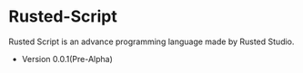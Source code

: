 # Rusted-Script
Rusted Script is an advance programming language made by Rusted Studio.

- Version 0.0.1(Pre-Alpha)
